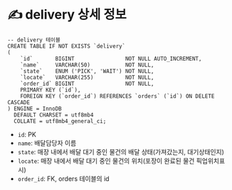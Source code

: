 # ✍️ delivery 상세 정보

```mariadb
-- delivery 테이블
CREATE TABLE IF NOT EXISTS `delivery`
(
    `id`       BIGINT                NOT NULL AUTO_INCREMENT,
    `name`     VARCHAR(50)           NOT NULL,
    `state`    ENUM ('PICK', 'WAIT') NOT NULL,
    `locate`   VARCHAR(255)          NOT NULL,
    `order_id` BIGINT                NOT NULL,
    PRIMARY KEY (`id`),
    FOREIGN KEY (`order_id`) REFERENCES `orders` (`id`) ON DELETE CASCADE
) ENGINE = InnoDB
  DEFAULT CHARSET = utf8mb4
  COLLATE = utf8mb4_general_ci;
```

- `id`: PK
- `name`: 배달담당자 이름
- `state`: 매장 내에서 배달 대기 중인 물건의 배달 상태(가져갔는지, 대기상태인지)
- `locate`: 매장 내에서 배달 대기 중인 물건의 위치(포장이 완료된 물건 픽업위치표시)
- `order_id`: FK, orders 테이블의 id
